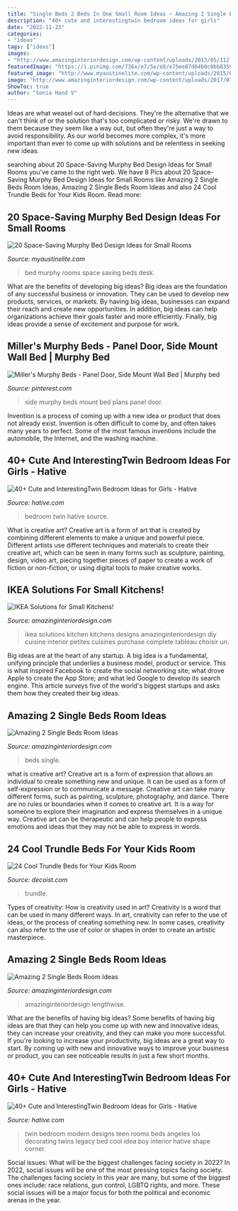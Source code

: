 ```yaml
---
title: "Single Beds 2 Beds In One Small Room Ideas ~ Amazing 2 Single Beds Room Ideas"
description: "40+ cute and interestingtwin bedroom ideas for girls"
date: "2022-11-23"
categories:
- "ideas"
tags: ["ideas"]
images:
- "http://www.amazinginteriordesign.com/wp-content/uploads/2013/05/112.jpg"
featuredImage: "https://i.pinimg.com/736x/e7/5e/e8/e75ee87d64b0c0bb835923eaa92851e1.jpg"
featured_image: "http://www.myaustinelite.com/wp-content/uploads/2015/01/murphy-bed-design-ideas-for-small-rooms-in-blue-and-cream.jpg"
image: "http://www.amazinginteriordesign.com/wp-content/uploads/2017/07/Amazing-2-Single-Beds-Room-Ideas-fi.jpg"
ShowToc: true
author: "Sonia Hand V"
---
```



Ideas are what weasel out of hard decisions. They're the alternative that we can't think of or the solution that's too complicated or risky. We're drawn to them because they seem like a way out, but often they're just a way to avoid responsibility. As our world becomes more complex, it's more important than ever to come up with solutions and be relentless in seeking new ideas.

	

		
searching about 20 Space-Saving Murphy Bed Design Ideas for Small Rooms you've came to the right web. We have 8 Pics about 20 Space-Saving Murphy Bed Design Ideas for Small Rooms like Amazing 2 Single Beds Room Ideas, Amazing 2 Single Beds Room Ideas and also 24 Cool Trundle Beds for Your Kids Room. Read more:
		
    
## 20 Space-Saving Murphy Bed Design Ideas For Small Rooms

<img loading=lazy src="http://www.myaustinelite.com/wp-content/uploads/2015/01/murphy-bed-design-ideas-for-small-rooms-in-blue-and-cream.jpg" onerror="this.onerror=null;this.src='https://tse1.mm.bing.net/th?id=OIP.4pHZFnJxTraCSAc8Bw4G-AHaJ3&amp;pid=15.1';" alt="20 Space-Saving Murphy Bed Design Ideas for Small Rooms">

_Source: myaustinelite.com_

>bed murphy rooms space saving beds desk. 

	

What are the benefits of developing big ideas?
Big ideas are the foundation of any successful business or innovation. They can be used to develop new products, services, or markets. By having big ideas, businesses can expand their reach and create new opportunities. In addition, big ideas can help organizations achieve their goals faster and more efficiently. Finally, big ideas provide a sense of excitement and purpose for work.

    
## Miller&#039;s Murphy Beds - Panel Door, Side Mount Wall Bed | Murphy Bed

<img loading=lazy src="https://i.pinimg.com/736x/e7/5e/e8/e75ee87d64b0c0bb835923eaa92851e1.jpg" onerror="this.onerror=null;this.src='https://tse2.mm.bing.net/th?id=OIP.vWhC1gAmYw7jSduhk-wXqwHaEr&amp;pid=15.1';" alt="Miller&#039;s Murphy Beds - Panel Door, Side Mount Wall Bed | Murphy bed">

_Source: pinterest.com_

>side murphy beds mount bed plans panel door. 

	

Invention is a process of coming up with a new idea or product that does not already exist. Invention is often difficult to come by, and often takes many years to perfect. Some of the most famous inventions include the automobile, the Internet, and the washing machine.

    
## 40+ Cute And InterestingTwin Bedroom Ideas For Girls - Hative

<img loading=lazy src="https://hative.com/wp-content/uploads/2015/06/twin-bedroom-ideas-for-girls/19-twin-bedroom-ideas-for-girls.jpg" onerror="this.onerror=null;this.src='https://tse3.mm.bing.net/th?id=OIP.Eord1IjWcUmWtamvo-Pe0AHaE7&amp;pid=15.1';" alt="40+ Cute and InterestingTwin Bedroom Ideas for Girls - Hative">

_Source: hative.com_

>bedroom twin hative source. 

	

What is creative art?
Creative art is a form of art that is created by combining different elements to make a unique and powerful piece. Different artists use different techniques and materials to create their creative art, which can be seen in many forms such as sculpture, painting, design, video art, piecing together pieces of paper to create a work of fiction or non-fiction, or using digital tools to make creative works.

    
## IKEA Solutions For Small Kitchens!

<img loading=lazy src="http://www.amazinginteriordesign.com/wp-content/uploads/2013/05/112.jpg" onerror="this.onerror=null;this.src='https://tse2.mm.bing.net/th?id=OIP.iZGoJ-SGepdnA2MHRaKF1QHaKD&amp;pid=15.1';" alt="IKEA Solutions for Small Kitchens!">

_Source: amazinginteriordesign.com_

>ikea solutions kitchen kitchens designs amazinginteriordesign diy cuisine interior petites cuisines purchase complete tableau choisir un. 

	

Big ideas are at the heart of any startup. A big idea is a fundamental, unifying principle that underlies a business model, product or service. This is what inspired Facebook to create the social networking site; what drove Apple to create the App Store; and what led Google to develop its search engine. This article surveys five of the world's biggest startups and asks them how they created their big ideas.

    
## Amazing 2 Single Beds Room Ideas

<img loading=lazy src="http://www.amazinginteriordesign.com/wp-content/uploads/2017/07/Amazing-2-Single-Beds-Room-Ideas-fi.jpg" onerror="this.onerror=null;this.src='https://tse1.mm.bing.net/th?id=OIP.PU1dXWlgMMoEa9N7eJc26wHaEk&amp;pid=15.1';" alt="Amazing 2 Single Beds Room Ideas">

_Source: amazinginteriordesign.com_

>beds single. 

	

what is creative art?
Creative art is a form of expression that allows an individual to create something new and unique. It can be used as a form of self-expression or to communicate a message. Creative art can take many different forms, such as painting, sculpture, photography, and dance.
There are no rules or boundaries when it comes to creative art. It is a way for someone to explore their imagination and express themselves in a unique way. Creative art can be therapeutic and can help people to express emotions and ideas that they may not be able to express in words.

    
## 24 Cool Trundle Beds For Your Kids Room

<img loading=lazy src="https://cdn.decoist.com/wp-content/uploads/2013/01/Cool-double-bunker-bed-set-with-pull-out-beds-at-the-bottom-create-a-summer-camp-atmosphere.jpg" onerror="this.onerror=null;this.src='https://tse2.mm.bing.net/th?id=OIP.q5vnx958AGDWQhPK5HAR6AHaFh&amp;pid=15.1';" alt="24 Cool Trundle Beds for Your Kids Room">

_Source: decoist.com_

>trundle. 

	

Types of creativity: How is creativity used in art?
Creativity is a word that can be used in many different ways. In art, creativity can refer to the use of ideas, or the process of creating something new. In some cases, creativity can also refer to the use of color or shapes in order to create an artistic masterpiece.

    
## Amazing 2 Single Beds Room Ideas

<img loading=lazy src="https://www.amazinginteriordesign.com/wp-content/uploads/2017/07/Amazing-2-Single-Beds-Room-Ideas-7.jpg" onerror="this.onerror=null;this.src='https://tse2.mm.bing.net/th?id=OIP.DcbKnXj7hqkLx4y3gZ-__QHaJ-&amp;pid=15.1';" alt="Amazing 2 Single Beds Room Ideas">

_Source: amazinginteriordesign.com_

>amazinginteriordesign lengthwise. 

	

What are the benefits of having big ideas?
Some benefits of having big ideas are that they can help you come up with new and innovative ideas, they can increase your creativity, and they can make you more successful. If you're looking to increase your productivity, big ideas are a great way to start. By coming up with new and innovative ways to improve your business or product, you can see noticeable results in just a few short months.

    
## 40+ Cute And InterestingTwin Bedroom Ideas For Girls - Hative

<img loading=lazy src="http://hative.com/wp-content/uploads/2015/06/twin-bedroom-ideas-for-girls/33-twin-bedroom-ideas-for-girls.jpg" onerror="this.onerror=null;this.src='https://tse2.mm.bing.net/th?id=OIP.4ENTVRcmjWnaoa47csMqpQHaFj&amp;pid=15.1';" alt="40+ Cute and InterestingTwin Bedroom Ideas for Girls - Hative">

_Source: hative.com_

>twin bedroom modern designs teen rooms beds angeles los decorating twins legacy bed cool idea boy interior hative shape corner. 

	

Social issues: What will be the biggest challenges facing society in 2022?
In 2022, social issues will be one of the most pressing topics facing society. The challenges facing society in this year are many, but some of the biggest ones include: race relations, gun control, LGBTQ rights, and more. These social issues will be a major focus for both the political and economic arenas in the year.

